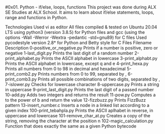 #0x01. Python - if/else, loops, functions
This project was done during ALX SE Studies at ALX School. It aims to learn about if/else statements, loops, range and functions in Python.

Technologies
Used vi as editor
All files compiled & tested on Ubuntu 20.04 LTS using python3 (version 3.8.5) for Python files and gcc (using the options -Wall -Werror -Wextra -pedantic -std=gnu89) for C files
Used pycodestyle version 2.8* for Python and Betty style for C
Files
Filename	Description
0-positive_or_negative.py	Prints if a number is positive, zero or negative
1-last_digit.py	Prints the last digit of a random number
2-print_alphabet.py	Prints the ASCII alphabet in lowercase
3-print_alphabt.py	Prints the ASCII alphabet in lowercase, except q and e
4-print_hexa.py	Prints all numbers from 0 to 98 in decimal and hexadecimal
5-print_comb2.py	Prints numbers from 0 to 99, separated by , 
6-print_comb3.py	Prints all possible combinations of two digits, separated by , 
7-islower.py	Checks for lowercase character
8-uppercase.py	Prints a string in uppercase
9-print_last_digit.py	Prints the last digit of a passed number
10-add.py	Adds two integers and returns the result
11-pow.py	Computes a to the power of b and return the value
12-fizzbuzz.py	Prints FizzBuzz pattern
13-insert_number.c	Inserts a node in a linked list according to a given index
100-print_tebahpla.py	Prints the ASCII aplhabet in reverse, in uppercase and lowercase
101-remove_char_at.py	Creates a copy of the string, removing the character at the position n
102-magic_calculation.py	Function that does exactly the same as a given Python bytecode